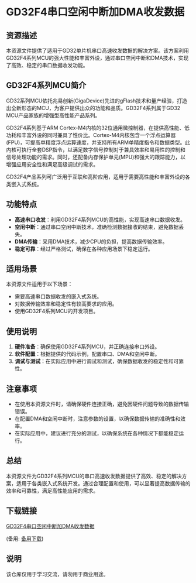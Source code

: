 # GD32F4串口空闲中断加DMA收发数据

## 资源描述

本资源文件提供了适用于GD32单片机串口高速收发数据的解决方案。该方案利用GD32F4系列MCU的强大性能和丰富外设，通过串口空闲中断和DMA技术，实现了高效、稳定的串口数据收发功能。

## GD32F4系列MCU简介

GD32系列MCU依托兆易创新(GigaDevice)先进的gFlash技术和量产经验，打造出全新形态的MCU，为客户提供出众的功能和品质。GD32F4系列属于GD32 MCU产品家族的增强型高性能产品系列。

GD32F4系列基于ARM Cortex-M4内核的32位通用微控制器，在提供高性能、低功耗和丰富外设的同时兼具了性价比。Cortex-M4内核包含一个浮点运算器(FPU)，可提高单精度浮点运算速度，并支持所有ARM单精度指令和数据类型。此内核可执行全套DSP指令，以满足数字信号控制对于兼具效率和易用性的控制和信号处理功能的需求。同时，还配备内存保护单元(MPU)和强大的跟踪能力，以增强应用安全性和满足高级调试的需求。

GD32F4产品系列可广泛用于互联和高阶应用，适用于需要高性能和丰富外设的各类嵌入式系统。

## 功能特点

- **高速串口收发**：利用GD32F4系列MCU的高性能，实现高速串口数据收发。
- **空闲中断**：通过串口空闲中断技术，准确检测数据接收的结束，避免数据丢失。
- **DMA传输**：采用DMA技术，减少CPU的负担，提高数据传输效率。
- **稳定可靠**：经过严格测试，确保在各种应用场景下稳定运行。

## 适用场景

本资源文件适用于以下场景：

- 需要高速串口数据收发的嵌入式系统。
- 对数据传输效率和稳定性有较高要求的应用。
- 使用GD32F4系列MCU的开发项目。

## 使用说明

1. **硬件准备**：确保使用GD32F4系列MCU，并正确连接串口外设。
2. **软件配置**：根据提供的代码示例，配置串口、DMA和空闲中断。
3. **调试与测试**：在实际应用中进行调试和测试，确保数据收发的稳定性和可靠性。

## 注意事项

- 在使用本资源文件时，请确保硬件连接正确，避免因硬件问题导致的数据传输错误。
- 在配置DMA和空闲中断时，注意参数的设置，以确保数据传输的准确性和效率。
- 在实际应用中，建议进行充分的测试，以确保系统在各种情况下都能稳定运行。

## 总结

本资源文件为GD32F4系列MCU的串口高速收发数据提供了高效、稳定的解决方案，适用于各类嵌入式系统开发。通过合理配置和使用，可以显著提高数据传输的效率和可靠性，满足高性能应用的需求。

## 下载链接
[GD32F4串口空闲中断加DMA收发数据](https://pan.quark.cn/s/c7c1dc340efe) 

(备用: [备用下载](https://pan.baidu.com/s/1xNvR5CQM4t_lcI3nqSrOwg?pwd=1234))

## 说明

该仓库仅用于学习交流，请勿用于商业用途。
